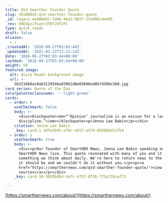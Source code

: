 ```yaml
---
title: Qtd Smarther Founder Quote
slug: 20180926-qtd-smarther-founder-quote
_id: legacy-eed06041-fa0b-4b42-9837-25a998c4e9d5
_rev: O8E8pz1fLwnc3fN7JVF2FC
type: quick_reads
draft: false
aliases:
  - /
_createdAt: '2018-09-27T03:03:44Z'
_updatedAt: '2021-03-22T13:11:13Z'
date: '2018-09-27T03:03:44+00:00'
lastmod: '2018-09-27T03:03:44+00:00'
weight: 50
featured_image:
  alt: Quick Reads background image
  url: >-
    5b221668ac0a63119546ad3962d8e03696ed0b7d360x360.jpg
card_series: Quote of the Day
colorpaletteclassname: '--light-green'
cards:
  - order: 0
    useCheckmark: false
    body: >-
      <div><blockquote><em>“‘Opinion’ journalism is an excuse for a lack of
      discipline.”</em></blockquote><p>Jenna Lee Babin</p></div>
    citation: Jenna Lee Babin
    _key: card-1-10fe5b91-ef6c-4d37-a574-093d65d117b4
  - order: 1
    useCheckmark: true
    body: >-
      <div><p>Our founder of SmartHER News, Jenna Lee Babin speaking on a
      SmartHER News live. This quote resonated with many of you and it's
      something we think about daily. We're here to return news to the service
      it should be and we couldn't do it without you.</p><p><a
      href="https://smarthernews.com/qtd-smarther-founder-quote/">view
      sources</a></p></div>
    _key: card-10-5020bdb4-3e7c-4757-8f30-775a726caf72

---
```

[https://smarthernews.com/about/](https://smarthernews.com/about/)